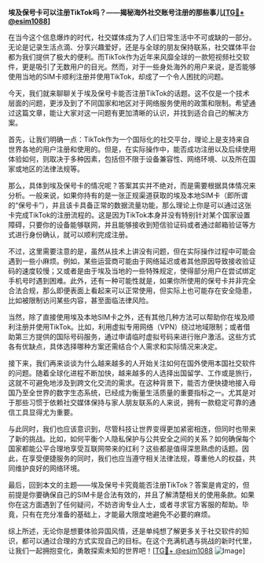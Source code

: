**埃及保号卡可以注册TikTok吗？——揭秘海外社交账号注册的那些事儿[[TG💪+ @esim1088](https://t.me/s/esim1088)]**

在当今这个信息爆炸的时代，社交媒体成为了人们日常生活中不可或缺的一部分。无论是记录生活点滴、分享兴趣爱好，还是与全球的朋友保持联系，社交媒体平台都为我们提供了极大的便利。而TikTok作为近年来风靡全球的一款短视频社交软件，更是吸引了无数用户的目光。然而，对于一些身处海外的用户来说，是否能够使用当地的SIM卡顺利注册并使用TikTok，却成了一个令人困扰的问题。

今天，我们就来聊聊关于埃及保号卡能否注册TikTok的话题。这不仅是一个技术层面的问题，更涉及到了不同国家和地区对于网络服务使用的政策和限制。希望通过这篇文章，能让大家对这一问题有更加清晰的认识，并找到适合自己的解决方案。

首先，让我们明确一点：TikTok作为一个国际化的社交平台，理论上是支持来自世界各地的用户注册和使用的。但是，在实际操作中，能否成功注册以及后续使用体验如何，则取决于多种因素，包括但不限于设备兼容性、网络环境、以及所在国家或地区的法律法规等。

那么，具体到埃及保号卡的情况呢？答案其实并不绝对，而是需要根据具体情况来分析。一般来说，如果你持有的是一张正规渠道获取的埃及本地SIM卡（即所谓的“保号卡”），并且该卡具备正常的数据流量功能，那么理论上你是可以通过这张卡完成TikTok的注册流程的。这是因为TikTok本身并没有特别针对某个国家设置障碍，只要你的设备能够联网，并且能够接收到短信验证码或者通过邮箱验证等方式进行身份确认，就可以顺利完成注册。

不过，这里需要注意的是，虽然从技术上讲没有问题，但在实际操作过程中可能会遇到一些小麻烦。例如，某些运营商可能由于网络延迟或者其他原因导致接收验证码的速度较慢；又或者是由于埃及当地的一些特殊规定，使得部分用户在尝试绑定手机号时遇到困难。此外，还有一种可能性就是，如果你所使用的保号卡并非完全合法合规，那么即便表面上看起来可以正常使用，但实际上也可能存在安全隐患，比如被限制访问某些内容，甚至面临法律风险。

当然，除了直接使用埃及本地SIM卡之外，还有其他几种方法可以帮助你在埃及顺利注册并使用TikTok。比如，利用虚拟专用网络（VPN）绕过地域限制；或者借助第三方提供的国际号码服务，通过申请临时虚拟号码来进行账户激活。这些方式各有优缺点，具体选择哪种方案还需结合个人需求和实际情况来决定。

接下来，我们再来谈谈为什么越来越多的人开始关注如何在国外使用本国社交软件的问题。随着全球化进程不断加快，越来越多的人选择出国留学、工作或是旅行，这就不可避免地涉及到跨文化交流的需求。在这种背景下，能否方便快捷地接入母国乃至全世界的数字生态系统，已经成为衡量生活质量的重要指标之一。尤其是对于那些习惯于依赖社交媒体保持与家人朋友联系的人来说，拥有一款稳定可靠的通信工具显得尤为重要。

与此同时，我们也应该意识到，尽管科技让世界变得更加紧密相连，但同时也带来了新的挑战。比如，如何平衡个人隐私保护与公共安全之间的关系？如何确保每个国家都能公平合理地享受互联网带来的红利？这些都是值得深思熟虑的话题。因此，在享受便捷服务的同时，我们也应当遵守相关法律法规，尊重他人的权益，共同维护良好的网络环境。

最后，回到本文的主题——埃及保号卡究竟能否注册TikTok？答案是肯定的，但前提是你要确保自己的SIM卡是合法有效的，并且了解清楚相关的使用条款。如果你在这方面遇到了任何疑问，不妨咨询专业人士，或者寻求官方客服的帮助。毕竟，只有在充分准备的基础上，才能最大限度地避免不必要的麻烦。

综上所述，无论你是想要体验异国风情，还是单纯想了解更多关于社交软件的知识，都可以通过合理的方式实现自己的目标。在这个充满机遇与挑战的新时代里，让我们一起拥抱变化，勇敢探索未知的世界吧！[[TG💪+ @esim1088](https://t.me/s/esim1088) ![Image](https://i.postimg.cc/4NQfJmqS/Snipaste-2025-05-13-00-14-12.png)]